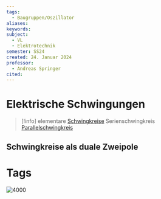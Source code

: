 ```yaml
---
tags:
  - Baugruppen/Oszillator
aliases: 
keywords: 
subject:
  - VL
  - Elektrotechnik
semester: SS24
created: 24. Januar 2024
professor:
  - Andreas Springer
cited:
---
```

 

# Elektrische Schwingungen

> [!info] elementare [Schwingkreise](../Physik/Schwingkreise.md)
> Serienschwingkreis
> [Parallelschwingkreis](Parallelschwingkreis.md)

## Schwingkreise als duale Zweipole




# Tags

![4000](../Mathematik/mathe%20(4)/assets/Schwingkreise%202024-01-17%2009.08.32.excalidraw)
